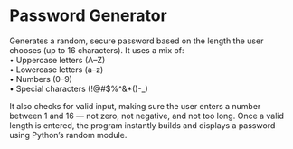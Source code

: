 # Password Generator

Generates a random, secure password based on the length the user chooses (up to 16 characters). It uses a mix of: <br />
• Uppercase letters (A–Z) <br />
• Lowercase letters (a–z) <br />
• Numbers (0–9) <br />
• Special characters (!@#$%^&*()-_) <br />

It also checks for valid input, making sure the user enters a number between 1 and 16 — not zero, not negative, and not too long. Once a valid length is entered, the program instantly builds and displays a password using Python’s random module.
